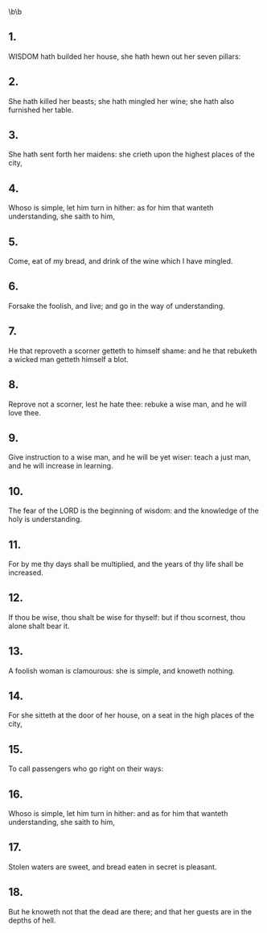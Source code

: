 \b\b
## 1.
WISDOM hath builded her house, she hath hewn out her seven pillars:
## 2.
She hath killed her beasts; she hath mingled her wine; she hath also furnished her table.
## 3.
She hath sent forth her maidens: she crieth upon the highest places of the city,
## 4.
Whoso is simple, let him turn in hither: as for him that wanteth understanding, she saith to him,
## 5.
Come, eat of my bread, and drink of the wine which I have mingled.
## 6.
Forsake the foolish, and live; and go in the way of understanding.
## 7.
He that reproveth a scorner getteth to himself shame: and he that rebuketh a wicked man getteth himself a blot.
## 8.
Reprove not a scorner, lest he hate thee: rebuke a wise man, and he will love thee.
## 9.
Give instruction to a wise man, and he will be yet wiser: teach a just man, and he will increase in learning.
## 10.
The fear of the LORD is the beginning of wisdom: and the knowledge of the holy is understanding.
## 11.
For by me thy days shall be multiplied, and the years of thy life shall be increased.
## 12.
If thou be wise, thou shalt be wise for thyself: but if thou scornest, thou alone shalt bear it.
## 13.
A foolish woman is clamourous: she is simple, and knoweth nothing.
## 14.
For she sitteth at the door of her house, on a seat in the high places of the city,
## 15.
To call passengers who go right on their ways:
## 16.
Whoso is simple, let him turn in hither: and as for him that wanteth understanding, she saith to him,
## 17.
Stolen waters are sweet, and bread eaten in secret is pleasant.
## 18.
But he knoweth not that the dead are there; and that her guests are in the depths of hell.

